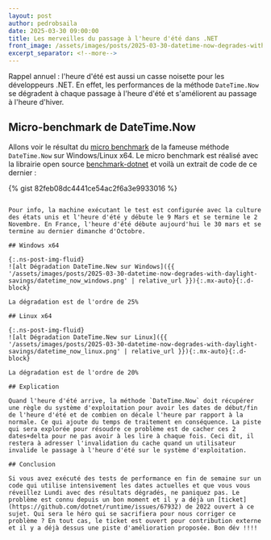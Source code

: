 ```yaml
---
layout: post
author: pedrobsaila
date: 2025-03-30 09:00:00
title: Les merveilles du passage à l'heure d'été dans .NET
front_image: /assets/images/posts/2025-03-30-datetime-now-degrades-with-daylight-savings/logo.png
excerpt_separator: <!--more-->
---
```


Rappel annuel : l'heure d'été est aussi un casse noisette pour les développeurs .NET. En effet, les performances de la méthode `DateTime.Now` se dégradent à chaque passage à l'heure d'été et s'améliorent au passage à l'heure d'hiver.

<!--more-->

## Micro-benchmark de DateTime.Now

Allons voir le résultat du [micro benchmark](https://github.com/dotnet/performance/blob/main/src/benchmarks/micro/libraries/System.Runtime/Perf.DateTime.cs) de la fameuse méthode `DateTime.Now` sur Windows/Linux x64. Le micro benchmark est réalisé avec la librairie open source [benchmark-dotnet](https://github.com/dotnet/BenchmarkDotNet) et voilà un extrait de code de ce dernier :

{% gist 82feb08dc4441ce54ac2f6a3e9933016 %}
```

Pour info, la machine exécutant le test est configurée avec la culture des états unis et l'heure d'été y débute le 9 Mars et se termine le 2 Novembre. En France, l'heure d'été débute aujourd'hui le 30 mars et se termine au dernier dimanche d'Octobre.

## Windows x64

{:.ns-post-img-fluid}
![alt Dégradation DateTime.New sur Windows]({{ '/assets/images/posts/2025-03-30-datetime-now-degrades-with-daylight-savings/datetime_now_windows.png' | relative_url }}){:.mx-auto}{:.d-block}

La dégradation est de l'ordre de 25%

## Linux x64

{:.ns-post-img-fluid}
![alt Dégradation DateTime.New sur Linux]({{ '/assets/images/posts/2025-03-30-datetime-now-degrades-with-daylight-savings/datetime_now_linux.png' | relative_url }}){:.mx-auto}{:.d-block}

La dégradation est de l'ordre de 20%

## Explication

Quand l'heure d'été arrive, la méthode `DateTime.Now` doit récupérer une règle du système d'exploitation pour avoir les dates de début/fin de l'heure d'été et de combien on décale l'heure par rapport à la normale. Ce qui ajoute du temps de traitement en conséquence. La piste qui sera explorée pour résoudre ce problème est de cacher ces 2 dates+delta pour ne pas avoir à les lire à chaque fois. Ceci dit, il restera à adresser l'invalidation du cache quand un utilisateur invalide le passage à l'heure d'été sur le système d'exploitation.

## Conclusion

Si vous avez exécuté des tests de performance en fin de semaine sur un code qui utilise intensivement les dates actuelles et que vous vous réveillez Lundi avec des résultats dégradés, ne paniquez pas. Le problème est connu depuis un bon moment et il y a déjà un [ticket](https://github.com/dotnet/runtime/issues/67932) de 2022 ouvert à ce sujet. Qui sera le héro qui se sacrifiera pour nous corriger ce problème ? En tout cas, le ticket est ouvert pour contribution externe et il y a déjà dessus une piste d'amélioration proposée. Bon dév !!!!